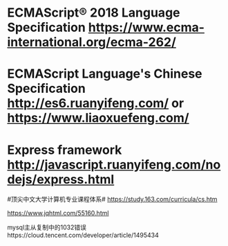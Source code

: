 
# ECMAScript® 2018 Language Specification https://www.ecma-international.org/ecma-262/
# ECMAScript Language's Chinese Specification http://es6.ruanyifeng.com/ or https://www.liaoxuefeng.com/
# Express framework http://javascript.ruanyifeng.com/nodejs/express.html
#顶尖中文大学计算机专业课程体系#
https://study.163.com/curricula/cs.htm

https://www.jqhtml.com/55160.html


mysql主从复制中的1032错误https://cloud.tencent.com/developer/article/1495434
